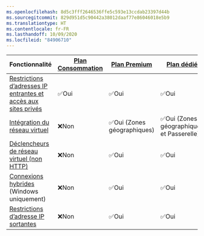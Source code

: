 ```yaml
---
ms.openlocfilehash: 8d5c3fff2646536ffe5c593e13ccdab23397d44b
ms.sourcegitcommit: 829d951d5c90442a38012daaf77e86046018e5b9
ms.translationtype: HT
ms.contentlocale: fr-FR
ms.lasthandoff: 10/09/2020
ms.locfileid: "84906710"
---
```



| Fonctionnalité |[Plan Consommation](../articles/azure-functions/functions-scale.md#consumption-plan)|[Plan Premium](../articles/azure-functions/functions-scale.md#premium-plan)|[Plan dédié](../articles/azure-functions/functions-scale.md#app-service-plan)|[ASE](../articles/app-service/environment/intro.md)| [Kubernetes](../articles/azure-functions/functions-kubernetes-keda.md) |
|----------------|-----------|----------------|---------|-----------------------| ---|
|[Restrictions d’adresses IP entrantes et accès aux sites privés](../articles/azure-functions/functions-networking-options.md#inbound-ip-restrictions)|✅Oui|✅Oui|✅Oui|✅Oui|✅Oui|
|[Intégration du réseau virtuel](../articles/azure-functions/functions-networking-options.md#virtual-network-integration)|❌Non|✅Oui (Zones géographiques)|✅Oui (Zones géographiques et Passerelle)|✅Oui| ✅Oui|
|[Déclencheurs de réseau virtuel (non HTTP)](../articles/azure-functions/functions-networking-options.md#virtual-network-triggers-non-http)|❌Non| ✅Oui |✅Oui|✅Oui|✅Oui|
|[Connexions hybrides](../articles/azure-functions/functions-networking-options.md#hybrid-connections) (Windows uniquement)|❌Non|✅Oui|✅Oui|✅Oui|✅Oui|
|[Restrictions d’adresse IP sortantes](../articles/azure-functions/functions-networking-options.md#outbound-ip-restrictions)|❌Non| ✅Oui|✅Oui|✅Oui|✅Oui|
